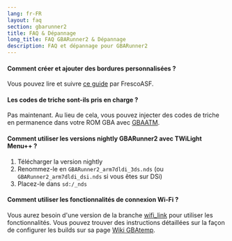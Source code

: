 ```yaml
---
lang: fr-FR
layout: faq
section: gbarunner2
title: FAQ & Dépannage
long_title: FAQ GBARunner2 & Dépannage
description: FAQ et dépannage pour GBARunner2
---
```


#### Comment créer et ajouter des bordures personnalisées ?
Vous pouvez lire et suivre [ce guide](https://docs.google.com/document/d/1owjiW-1fHEbokrkK2ZuPFjR2-N9s1dXCCAM3ghWRtxk/edit?usp=sharing) par FrescoASF.

#### Les codes de triche sont-ils pris en charge ?
Pas maintenant. Au lieu de cela, vous pouvez injecter des codes de triche en permanence dans votre ROM GBA avec [GBAATM](https://gbatemp.net/threads/gba-auto-trainer-maker-gbaatm.99334/).

#### Comment utiliser les versions nightly GBARunner2 avec TWiLight Menu++ ?
1. Télécharger la version nightly
1. Renommez-le en `GBARunner2_arm7dldi_3ds.nds` (ou `GBARunner2_arm7dldi_dsi.nds` si vous êtes sur DSi)
1. Placez-le dans `sd:/_nds`

#### Comment utiliser les fonctionnalités de connexion Wi-Fi ?
Vous aurez besoin d'une version de la branche [wifi_link](https://github.com/Gericom/GBARunner2/tree/wifi_link) pour utiliser les fonctionnalités. Vous pouvez trouver des instructions détaillées sur la façon de configurer les builds sur sa page [Wiki GBAtemp](https://wiki.gbatemp.net/wiki/GBARunner2/Link).
